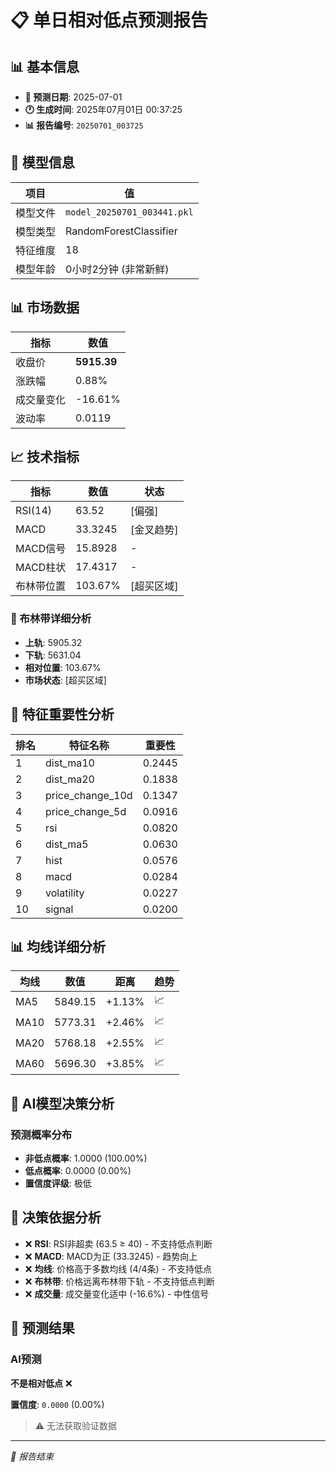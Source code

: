 # 📋 单日相对低点预测报告

## 📊 基本信息

- **🎯 预测日期**: 2025-07-01
- **🕐 生成时间**: 2025年07月01日 00:37:25
- **📊 报告编号**: `20250701_003725`

## 🤖 模型信息

| 项目 | 值 |
| --- | --- |
| 模型文件 | `model_20250701_003441.pkl` |
| 模型类型 | RandomForestClassifier |
| 特征维度 | 18 |
| 模型年龄 | 0小时2分钟 (非常新鲜) |

## 📊 市场数据

| 指标 | 数值 |
| --- | --- |
| 收盘价 | **5915.39** |
| 涨跌幅 | 0.88% |
| 成交量变化 | -16.61% |
| 波动率 | 0.0119 |

## 📈 技术指标

| 指标 | 数值 | 状态 |
| --- | --- | --- |
| RSI(14) | 63.52 | [偏强] |
| MACD | 33.3245 | [金叉趋势] |
| MACD信号 | 15.8928 | - |
| MACD柱状 | 17.4317 | - |
| 布林带位置 | 103.67% | [超买区域] |

### 📏 布林带详细分析

- **上轨**: 5905.32
- **下轨**: 5631.04
- **相对位置**: 103.67%
- **市场状态**: [超买区域]

## 🔬 特征重要性分析

| 排名 | 特征名称 | 重要性 |
| --- | --- | --- |
| 1 | dist_ma10 | 0.2445 |
| 2 | dist_ma20 | 0.1838 |
| 3 | price_change_10d | 0.1347 |
| 4 | price_change_5d | 0.0916 |
| 5 | rsi | 0.0820 |
| 6 | dist_ma5 | 0.0630 |
| 7 | hist | 0.0576 |
| 8 | macd | 0.0284 |
| 9 | volatility | 0.0227 |
| 10 | signal | 0.0200 |

## 📊 均线详细分析

| 均线 | 数值 | 距离 | 趋势 |
| --- | --- | --- | --- |
| MA5 | 5849.15 | +1.13% | 📈 |
| MA10 | 5773.31 | +2.46% | 📈 |
| MA20 | 5768.18 | +2.55% | 📈 |
| MA60 | 5696.30 | +3.85% | 📈 |

## 🤖 AI模型决策分析

### 预测概率分布
- **非低点概率**: 1.0000 (100.00%)
- **低点概率**: 0.0000 (0.00%)
- **置信度评级**: 极低

## 🧠 决策依据分析

- ❌ **RSI**: RSI非超卖 (63.5 ≥ 40) - 不支持低点判断
- ❌ **MACD**: MACD为正 (33.3245) - 趋势向上
- ❌ **均线**: 价格高于多数均线 (4/4条) - 不支持低点
- ❌ **布林带**: 价格远离布林带下轨 - 不支持低点判断
- ❌ **成交量**: 成交量变化适中 (-16.6%) - 中性信号

## 🎯 预测结果

### AI预测
**不是相对低点** ❌

**置信度**: `0.0000` (0.00%)

> ⚠️ 无法获取验证数据

---
*📝 报告结束*
